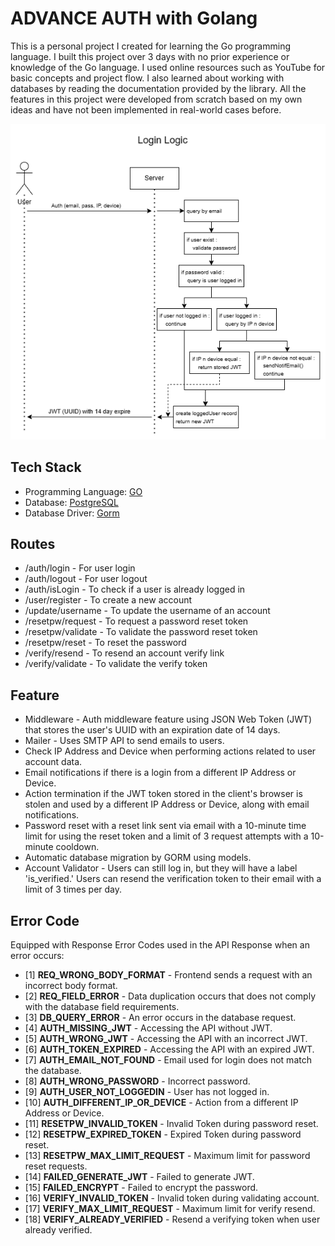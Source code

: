 # ADVANCE AUTH with Golang
This is a personal project I created for learning the Go programming language. I built this project over 3 days with no prior experience or knowledge of the Go language. I used online resources such as YouTube for basic concepts and project flow. I also learned about working with databases by reading the documentation provided by the library. All the features in this project were developed from scratch based on my own ideas and have not been implemented in real-world cases before.

![Login-Logic](./github-media/Login-Logic.png)

## Tech Stack
- Programming Language: [GO](https://go.dev/)
- Database: [PostgreSQL](https://www.postgresql.org/)
- Database Driver: [Gorm](https://gorm.io/)

## Routes
- /auth/login - For user login
- /auth/logout - For user logout
- /auth/isLogin - To check if a user is already logged in
- /user/register - To create a new account
- /update/username - To update the username of an account
- /resetpw/request - To request a password reset token
- /resetpw/validate - To validate the password reset token
- /resetpw/reset - To reset the password
- /verify/resend - To resend an account verify link
- /verify/validate - To validate the verify token

## Feature
- Middleware - Auth middleware feature using JSON Web Token (JWT) that stores the user's UUID with an expiration date of 14 days.
- Mailer - Uses SMTP API to send emails to users.
- Check IP Address and Device when performing actions related to user account data.
- Email notifications if there is a login from a different IP Address or Device.
- Action termination if the JWT token stored in the client's browser is stolen and used by a different IP Address or Device, along with email notifications.
- Password reset with a reset link sent via email with a 10-minute time limit for using the reset token and a limit of 3 request attempts with a 10-minute cooldown.
- Automatic database migration by GORM using models.
- Account Validator - Users can still log in, but they will have a label 'is_verified.' Users can resend the verification token to their email with a limit of 3 times per day.

## Error Code
Equipped with Response Error Codes used in the API Response when an error occurs:
- [1] <b>REQ_WRONG_BODY_FORMAT</b> - Frontend sends a request with an incorrect body format.
- [2] <b>REQ_FIELD_ERROR</b> - Data duplication occurs that does not comply with the database field requirements.
- [3] <b>DB_QUERY_ERROR</b> - An error occurs in the database request.
- [4] <b>AUTH_MISSING_JWT</b> - Accessing the API without JWT.
- [5] <b>AUTH_WRONG_JWT</b> - Accessing the API with an incorrect JWT.
- [6] <b>AUTH_TOKEN_EXPIRED</b> - Accessing the API with an expired JWT.
- [7] <b>AUTH_EMAIL_NOT_FOUND</b> - Email used for login does not match the database.
- [8] <b>AUTH_WRONG_PASSWORD</b> - Incorrect password.
- [9] <b>AUTH_USER_NOT_LOGGEDIN</b> - User has not logged in.
- [10] <b>AUTH_DIFFERENT_IP_OR_DEVICE</b> - Action from a different IP Address or Device.
- [11] <b>RESETPW_INVALID_TOKEN</b> - Invalid Token during password reset.
- [12] <b>RESETPW_EXPIRED_TOKEN</b> - Expired Token during password reset.
- [13] <b>RESETPW_MAX_LIMIT_REQUEST</b> - Maximum limit for password reset requests.
- [14] <b>FAILED_GENERATE_JWT</b> - Failed to generate JWT.
- [15] <b>FAILED_ENCRYPT</b> - Failed to encrypt the password.
- [16] <b>VERIFY_INVALID_TOKEN</b> - Invalid token during validating account.
- [17] <b>VERIFY_MAX_LIMIT_REQUEST</b> - Maximum limit for verify resend.
- [18] <b>VERIFY_ALREADY_VERIFIED</b> - Resend a verifying token when user already verified.